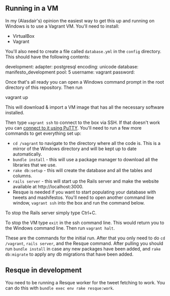 
## Running in a VM

In my (Alasdair's) opinion the easiest way to get this up and running on Windows is to use a Vagrant VM. You'll need to install:

- VirtualBox
- Vagrant

You'll also need to create a file called `database.yml` in the `config` directory. This should have the following contents:

  development:
    adapter: postgresql
    encoding: unicode
    database: manifesto_development
    pool: 5
    username: vagrant
    password: 

Once that's all ready you can open a Windows command prompt in the root directory of this repository. Then run

  vagrant up

This will download & import a VM image that has all the necessary software installed.

Then type `vagrant ssh` to connect to the box via SSH. If that doesn't work you can [connect to it using PuTTY](http://stackoverflow.com/a/9924122/152347). You'll need to run a few more commands to get everything set up:

- `cd /vagrant` to navigate to the directory where all the code is. This is a mirror of the Windows directory and will be kept up to date automatically.
- `bundle install` - this will use a package manager to download all the libraries that we use.
- `rake db:setup` - this will create the database and all the tables and columns.
- `rails server` - this will start up the Rails server and make the website available at http://localhost:3000.
- Resque is needed if you want to start populating your database with tweets and mashifestos. You'll need to open another command line window, `vagrant ssh` into the box and run the command below.

To stop the Rails server simply type Ctrl+C.

To stop the VM type `exit` in the ssh command line. This would return you to the Windows command line. Then run `vagrant halt`.

These are the commands for the initial run. After that you only need to do `cd /vagrant`, `rails server`, and the Resque command. After pulling you should run `bundle install` in case any new packages have been added, and `rake db:migrate` to apply any db migrations that have been added.

## Resque in development

You need to be running a Resque worker for the tweet fetching to work. You can do this with `bundle exec env rake resque:work`.
